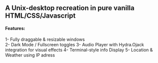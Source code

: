 A Unix-desktop recreation in pure vanilla HTML/CSS/Javascript
-------------------

#### Features:

1- Fully draggable & resizable windows <br>
2- Dark Mode / Fullscreen toggles
3- Audio Player with Hydra.Ojack integration for visual effects
4- Terminal-style info Display
5- Location & Weather using IP adress

